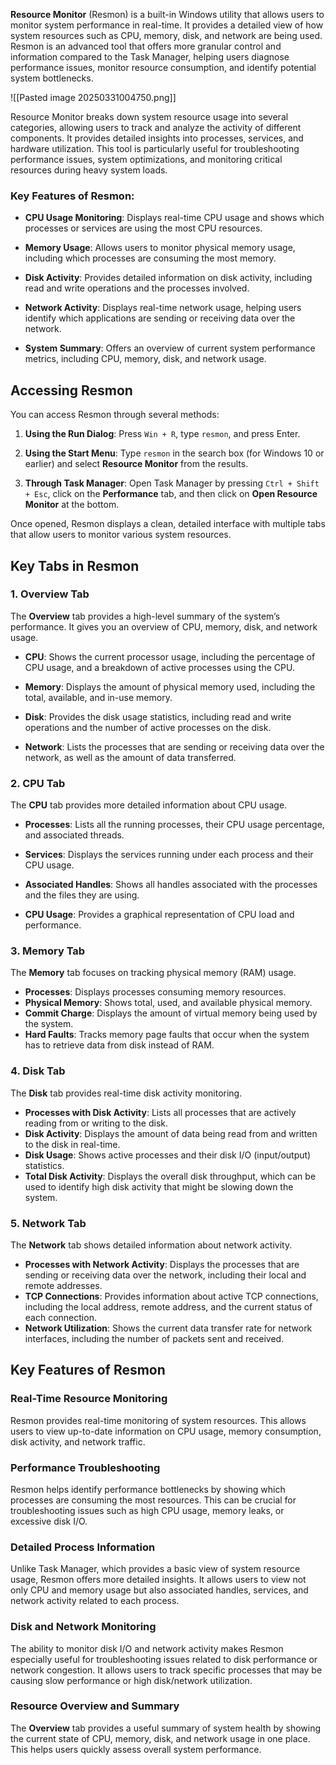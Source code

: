 **Resource Monitor** (Resmon) is a built-in Windows utility that allows users to monitor system performance in real-time. It provides a detailed view of how system resources such as CPU, memory, disk, and network are being used. Resmon is an advanced tool that offers more granular control and information compared to the Task Manager, helping users diagnose performance issues, monitor resource consumption, and identify potential system bottlenecks.

![[Pasted image 20250331004750.png]]

Resource Monitor breaks down system resource usage into several categories, allowing users to track and analyze the activity of different components. It provides detailed insights into processes, services, and hardware utilization. This tool is particularly useful for troubleshooting performance issues, system optimizations, and monitoring critical resources during heavy system loads.

### Key Features of Resmon:

- **CPU Usage Monitoring**: Displays real-time CPU usage and shows which processes or services are using the most CPU resources.

- **Memory Usage**: Allows users to monitor physical memory usage, including which processes are consuming the most memory.

- **Disk Activity**: Provides detailed information on disk activity, including read and write operations and the processes involved.

- **Network Activity**: Displays real-time network usage, helping users identify which applications are sending or receiving data over the network.

- **System Summary**: Offers an overview of current system performance metrics, including CPU, memory, disk, and network usage.

## Accessing Resmon

You can access Resmon through several methods:

1. **Using the Run Dialog**: Press `Win + R`, type `resmon`, and press Enter.

2. **Using the Start Menu**: Type `resmon` in the search box (for Windows 10 or earlier) and select **Resource Monitor** from the results.

3. **Through Task Manager**: Open Task Manager by pressing `Ctrl + Shift + Esc`, click on the **Performance** tab, and then click on **Open Resource Monitor** at the bottom.

Once opened, Resmon displays a clean, detailed interface with multiple tabs that allow users to monitor various system resources.

## Key Tabs in Resmon

### 1. Overview Tab

The **Overview** tab provides a high-level summary of the system’s performance. It gives you an overview of CPU, memory, disk, and network usage.

- **CPU**: Shows the current processor usage, including the percentage of CPU usage, and a breakdown of active processes using the CPU.

- **Memory**: Displays the amount of physical memory used, including the total, available, and in-use memory.

- **Disk**: Provides the disk usage statistics, including read and write operations and the number of active processes on the disk.

- **Network**: Lists the processes that are sending or receiving data over the network, as well as the amount of data transferred.
### 2. CPU Tab

The **CPU** tab provides more detailed information about CPU usage.

- **Processes**: Lists all the running processes, their CPU usage percentage, and associated threads.

- **Services**: Displays the services running under each process and their CPU usage.

- **Associated Handles**: Shows all handles associated with the processes and the files they are using.

- **CPU Usage**: Provides a graphical representation of CPU load and performance.

### 3. Memory Tab

The **Memory** tab focuses on tracking physical memory (RAM) usage.

- **Processes**: Displays processes consuming memory resources.
- **Physical Memory**: Shows total, used, and available physical memory.
- **Commit Charge**: Displays the amount of virtual memory being used by the system.
- **Hard Faults**: Tracks memory page faults that occur when the system has to retrieve data from disk instead of RAM.

### 4. Disk Tab

The **Disk** tab provides real-time disk activity monitoring.

- **Processes with Disk Activity**: Lists all processes that are actively reading from or writing to the disk.
- **Disk Activity**: Displays the amount of data being read from and written to the disk in real-time.
- **Disk Usage**: Shows active processes and their disk I/O (input/output) statistics.
- **Total Disk Activity**: Displays the overall disk throughput, which can be used to identify high disk activity that might be slowing down the system.

### 5. Network Tab

The **Network** tab shows detailed information about network activity.

- **Processes with Network Activity**: Displays the processes that are sending or receiving data over the network, including their local and remote addresses.
- **TCP Connections**: Provides information about active TCP connections, including the local address, remote address, and the current status of each connection.
- **Network Utilization**: Shows the current data transfer rate for network interfaces, including the number of packets sent and received.

## Key Features of Resmon

### Real-Time Resource Monitoring

Resmon provides real-time monitoring of system resources. This allows users to view up-to-date information on CPU usage, memory consumption, disk activity, and network traffic.

### Performance Troubleshooting

Resmon helps identify performance bottlenecks by showing which processes are consuming the most resources. This can be crucial for troubleshooting issues such as high CPU usage, memory leaks, or excessive disk I/O.

### Detailed Process Information

Unlike Task Manager, which provides a basic view of system resource usage, Resmon offers more detailed insights. It allows users to view not only CPU and memory usage but also associated handles, services, and network activity related to each process.

### Disk and Network Monitoring

The ability to monitor disk I/O and network activity makes Resmon especially useful for troubleshooting issues related to disk performance or network congestion. It allows users to track specific processes that may be causing slow performance or high disk/network utilization.

### Resource Overview and Summary

The **Overview** tab provides a useful summary of system health by showing the current state of CPU, memory, disk, and network usage in one place. This helps users quickly assess overall system performance.